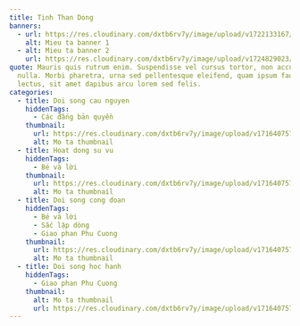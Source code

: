 ```yaml
---
title: Tinh Than Dong
banners:
  - url: https://res.cloudinary.com/dxtb6rv7y/image/upload/v1722133167/maxresdefault_n0yeqb.jpg
    alt: Mieu ta banner 1
  - alt: Mieu ta banner 2
    url: https://res.cloudinary.com/dxtb6rv7y/image/upload/v1724829023/carissma_geozr4.png
quote: Mauris quis rutrum enim. Suspendisse vel cursus tortor, non accumsan
  nulla. Morbi pharetra, urna sed pellentesque eleifend, quam ipsum faucibus
  lectus, sit amet dapibus arcu lorem sed felis.
categories:
  - title: Doi song cau nguyen
    hiddenTags:
      - Các đấng bản quyền
    thumbnail:
      url: https://res.cloudinary.com/dxtb6rv7y/image/upload/v1716407578/cld-sample-3.jpg
      alt: Mo ta thumbnail
  - title: Hoat dong su vu
    hiddenTags:
      - Bé và lời
    thumbnail:
      url: https://res.cloudinary.com/dxtb6rv7y/image/upload/v1716407578/cld-sample-4.jpg
      alt: Mo ta thumbnail
  - title: Doi song cong doan
    hiddenTags:
      - Bé và lời
      - Sắc lập dòng
      - Giao phan Phu Cuong
    thumbnail:
      url: https://res.cloudinary.com/dxtb6rv7y/image/upload/v1716407576/samples/upscale-face-1.jpg
      alt: Mo ta thumbnail
  - title: Doi song hoc hanh
    hiddenTags:
      - Giao phan Phu Cuong
    thumbnail:
      alt: Mo ta thumbnail
      url: https://res.cloudinary.com/dxtb6rv7y/image/upload/v1716407578/cld-sample-4.jpg
---
```

